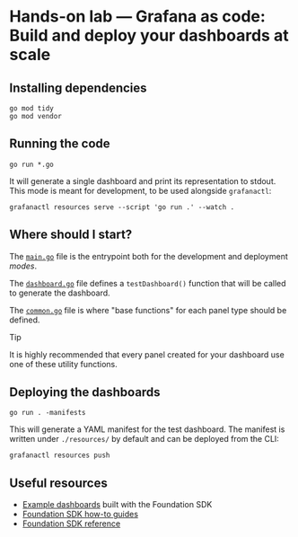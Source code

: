 # Hands-on lab — Grafana as code: Build and deploy your dashboards at scale

## Installing dependencies

```shell
go mod tidy
go mod vendor
```

## Running the code

```shell
go run *.go
```

It will generate a single dashboard and print its representation to stdout.
This mode is meant for development, to be used alongside `grafanactl`:

```shell
grafanactl resources serve --script 'go run .' --watch .
```

## Where should I start?

The [`main.go`](./main.go) file is the entrypoint both for the development and
deployment *modes*.

The [`dashboard.go`](./dashboard.go) file defines a `testDashboard()`
function that will be called to generate the dashboard.

The [`common.go`](./common.go) file is where "base functions" for each panel type should be defined.

> [!TIP]
> It is highly recommended that every panel created for your dashboard use one
> of these utility functions.

## Deploying the dashboards

```shell
go run . -manifests
```

This will generate a YAML manifest for the test dashboard.
The manifest is written under `./resources/` by default and can be deployed
from the CLI:

```shell
grafanactl resources push
```

## Useful resources

* [Example dashboards](https://github.com/grafana/grafana-foundation-sdk/tree/main/examples/go) built with the Foundation SDK
* [Foundation SDK how-to guides](https://grafana.github.io/grafana-foundation-sdk/v11.6.x+cog-v0.0.x/go/How-To/building-a-dashboard/)
* [Foundation SDK reference](https://grafana.github.io/grafana-foundation-sdk/v11.6.x+cog-v0.0.x/go/Reference/)
